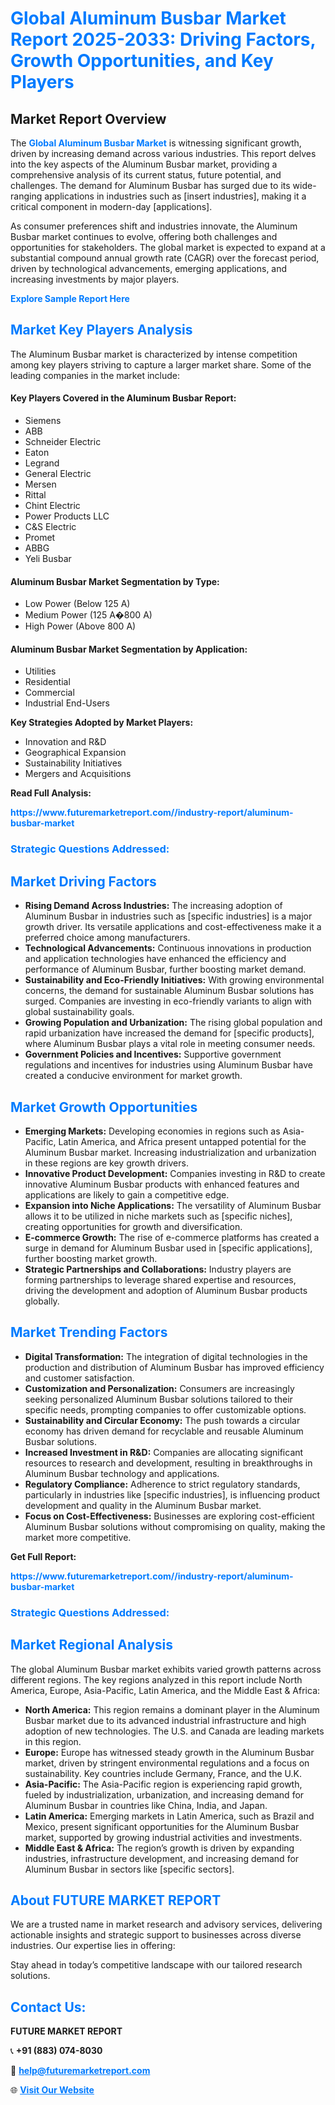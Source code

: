 <h1 style="color: #007BFF;">Global Aluminum Busbar Market Report 2025-2033: Driving Factors, Growth Opportunities, and Key Players</h1>

<section id="overview">
<h2>Market Report Overview</h2>
<p>The <a href="https://www.futuremarketreport.com//industry-report/aluminum-busbar-market" style="color: #007BFF; text-decoration: none;"><strong>Global Aluminum Busbar Market</strong></a> is witnessing significant growth, driven by increasing demand across various industries. This report delves into the key aspects of the Aluminum Busbar market, providing a comprehensive analysis of its current status, future potential, and challenges. The demand for Aluminum Busbar has surged due to its wide-ranging applications in industries such as [insert industries], making it a critical component in modern-day [applications].</p>
<p>As consumer preferences shift and industries innovate, the Aluminum Busbar market continues to evolve, offering both challenges and opportunities for stakeholders. The global market is expected to expand at a substantial compound annual growth rate (CAGR) over the forecast period, driven by technological advancements, emerging applications, and increasing investments by major players.</p>
</section>

<section id="overview">
<p><a href="https://www.futuremarketreport.com//request-sample/reportId=83009" style="color: #007BFF; text-decoration: none;"><strong>Explore Sample Report Here</strong></a></p>
</section>

<section id="key-players">
<h2 style="color: #007BFF;">Market Key Players Analysis</h2>
<p>The Aluminum Busbar market is characterized by intense competition among key players striving to capture a larger market share. Some of the leading companies in the market include:</p>
<h4>Key Players Covered in the Aluminum Busbar Report:</h4>
<ul><li>Siemens</li><li>ABB</li><li>Schneider Electric</li><li>Eaton</li><li>Legrand</li><li>General Electric</li><li>Mersen</li><li>Rittal</li><li>Chint Electric</li><li>Power Products LLC</li><li>C&amp;S Electric</li><li>Promet</li><li>ABBG</li><li>Yeli Busbar</li></ul>
<h4>Aluminum Busbar Market Segmentation by Type:</h4>
<ul><li>Low Power (Below 125 A)</li><li>Medium Power (125 A�800 A)</li><li>High Power (Above 800 A)</li></ul>

<h4>Aluminum Busbar Market Segmentation by Application:</h4>
<ul><li>Utilities</li><li>Residential</li><li>Commercial</li><li>Industrial End-Users</li></ul>
<p><strong>Key Strategies Adopted by Market Players:</strong></p>
<ul>
<li>Innovation and R&D</li>
<li>Geographical Expansion</li>
<li>Sustainability Initiatives</li>
<li>Mergers and Acquisitions</li>
</ul>
</section>

<section>
<p><strong>Read Full Analysis: </strong></p><a href="https://www.futuremarketreport.com//industry-report/aluminum-busbar-market" style="color: #007BFF; text-decoration: none;"><strong>https://www.futuremarketreport.com//industry-report/aluminum-busbar-market</strong></a>
<h3 style="color: #007BFF;">Strategic Questions Addressed:</h3>
</section>

<section id="driving-factors">
<h2 style="color: #007BFF;">Market Driving Factors</h2>
<ul>
<li><strong>Rising Demand Across Industries:</strong> The increasing adoption of Aluminum Busbar in industries such as [specific industries] is a major growth driver. Its versatile applications and cost-effectiveness make it a preferred choice among manufacturers.</li>
<li><strong>Technological Advancements:</strong> Continuous innovations in production and application technologies have enhanced the efficiency and performance of Aluminum Busbar, further boosting market demand.</li>
<li><strong>Sustainability and Eco-Friendly Initiatives:</strong> With growing environmental concerns, the demand for sustainable Aluminum Busbar solutions has surged. Companies are investing in eco-friendly variants to align with global sustainability goals.</li>
<li><strong>Growing Population and Urbanization:</strong> The rising global population and rapid urbanization have increased the demand for [specific products], where Aluminum Busbar plays a vital role in meeting consumer needs.</li>
<li><strong>Government Policies and Incentives:</strong> Supportive government regulations and incentives for industries using Aluminum Busbar have created a conducive environment for market growth.</li>
</ul>
</section>

<section id="growth-opportunities">
<h2 style="color: #007BFF;">Market Growth Opportunities</h2>
<ul>
<li><strong>Emerging Markets:</strong> Developing economies in regions such as Asia-Pacific, Latin America, and Africa present untapped potential for the Aluminum Busbar market. Increasing industrialization and urbanization in these regions are key growth drivers.</li>
<li><strong>Innovative Product Development:</strong> Companies investing in R&D to create innovative Aluminum Busbar products with enhanced features and applications are likely to gain a competitive edge.</li>
<li><strong>Expansion into Niche Applications:</strong> The versatility of Aluminum Busbar allows it to be utilized in niche markets such as [specific niches], creating opportunities for growth and diversification.</li>
<li><strong>E-commerce Growth:</strong> The rise of e-commerce platforms has created a surge in demand for Aluminum Busbar used in [specific applications], further boosting market growth.</li>
<li><strong>Strategic Partnerships and Collaborations:</strong> Industry players are forming partnerships to leverage shared expertise and resources, driving the development and adoption of Aluminum Busbar products globally.</li>
</ul>
</section>

<section id="trending-factors">
<h2 style="color: #007BFF;">Market Trending Factors</h2>
<ul>
<li><strong>Digital Transformation:</strong> The integration of digital technologies in the production and distribution of Aluminum Busbar has improved efficiency and customer satisfaction.</li>
<li><strong>Customization and Personalization:</strong> Consumers are increasingly seeking personalized Aluminum Busbar solutions tailored to their specific needs, prompting companies to offer customizable options.</li>
<li><strong>Sustainability and Circular Economy:</strong> The push towards a circular economy has driven demand for recyclable and reusable Aluminum Busbar solutions.</li>
<li><strong>Increased Investment in R&D:</strong> Companies are allocating significant resources to research and development, resulting in breakthroughs in Aluminum Busbar technology and applications.</li>
<li><strong>Regulatory Compliance:</strong> Adherence to strict regulatory standards, particularly in industries like [specific industries], is influencing product development and quality in the Aluminum Busbar market.</li>
<li><strong>Focus on Cost-Effectiveness:</strong> Businesses are exploring cost-efficient Aluminum Busbar solutions without compromising on quality, making the market more competitive.</li>
</ul>
</section>

<section>
<p><strong>Get Full Report: </strong></p><a href="https://www.futuremarketreport.com//industry-report/aluminum-busbar-market" style="color: #007BFF; text-decoration: none;"><strong>https://www.futuremarketreport.com//industry-report/aluminum-busbar-market</strong></a>
<h3 style="color: #007BFF;">Strategic Questions Addressed:</h3>
</section>


<section id="regional-analysis">
<h2 style="color: #007BFF;">Market Regional Analysis</h2>
<p>The global Aluminum Busbar market exhibits varied growth patterns across different regions. The key regions analyzed in this report include North America, Europe, Asia-Pacific, Latin America, and the Middle East & Africa:</p>
<ul>
<li><strong>North America:</strong> This region remains a dominant player in the Aluminum Busbar market due to its advanced industrial infrastructure and high adoption of new technologies. The U.S. and Canada are leading markets in this region.</li>
<li><strong>Europe:</strong> Europe has witnessed steady growth in the Aluminum Busbar market, driven by stringent environmental regulations and a focus on sustainability. Key countries include Germany, France, and the U.K.</li>
<li><strong>Asia-Pacific:</strong> The Asia-Pacific region is experiencing rapid growth, fueled by industrialization, urbanization, and increasing demand for Aluminum Busbar in countries like China, India, and Japan.</li>
<li><strong>Latin America:</strong> Emerging markets in Latin America, such as Brazil and Mexico, present significant opportunities for the Aluminum Busbar market, supported by growing industrial activities and investments.</li>
<li><strong>Middle East & Africa:</strong> The region’s growth is driven by expanding industries, infrastructure development, and increasing demand for Aluminum Busbar in sectors like [specific sectors].</li>
</ul>
</section>

<footer>
<h2 style="color: #007BFF;">About FUTURE MARKET REPORT</h2>
<p>We are a trusted name in market research and advisory services, delivering actionable insights and strategic support to businesses across diverse industries. Our expertise lies in offering:</p>

<p>Stay ahead in today’s competitive landscape with our tailored research solutions.</p>

<h2 style="color: #007BFF;">Contact Us:</h2>
<p><strong>FUTURE MARKET REPORT</strong></p>
<p>📞 <strong>+91 (883) 074-8030</strong></p>
<p>📧 <strong><a href="mailto:help@futuremarketreport.com" style="color: #007BFF;">help@futuremarketreport.com</a></strong></p>
<p>🌐 <strong><a href="https://www.futuremarketreport.com/" style="color: #007BFF;">Visit Our Website</a></strong></p>
</footer>